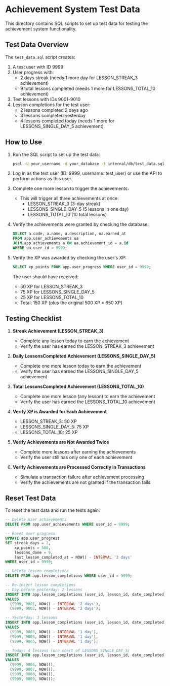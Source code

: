 # Achievement System Test Data

This directory contains SQL scripts to set up test data for testing the achievement system functionality.

## Test Data Overview

The `test_data.sql` script creates:

1. A test user with ID 9999
2. User progress with:
   - 2 days streak (needs 1 more day for LESSON_STREAK_3 achievement)
   - 9 total lessons completed (needs 1 more for LESSONS_TOTAL_10 achievement)
3. Test lessons with IDs 9001-9010
4. Lesson completions for the test user:
   - 2 lessons completed 2 days ago
   - 3 lessons completed yesterday
   - 4 lessons completed today (needs 1 more for LESSONS_SINGLE_DAY_5 achievement)

## How to Use

1. Run the SQL script to set up the test data:
   ```bash
   psql -U your_username -d your_database -f internal/db/test_data.sql
   ```

2. Log in as the test user (ID: 9999, username: test_user) or use the API to perform actions as this user.

3. Complete one more lesson to trigger the achievements:
   - This will trigger all three achievements at once:
     - LESSON_STREAK_3 (3-day streak)
     - LESSONS_SINGLE_DAY_5 (5 lessons in one day)
     - LESSONS_TOTAL_10 (10 total lessons)

4. Verify the achievements were granted by checking the database:
   ```sql
   SELECT a.code, a.name, a.description, ua.earned_at 
   FROM app.user_achievements ua
   JOIN app.achievements a ON ua.achievement_id = a.id
   WHERE ua.user_id = 9999;
   ```

5. Verify the XP was awarded by checking the user's XP:
   ```sql
   SELECT xp_points FROM app.user_progress WHERE user_id = 9999;
   ```
   The user should have received:
   - 50 XP for LESSON_STREAK_3
   - 75 XP for LESSONS_SINGLE_DAY_5
   - 25 XP for LESSONS_TOTAL_10
   - Total: 150 XP (plus the original 500 XP = 650 XP)

## Testing Checklist

1. **Streak Achievement (LESSON_STREAK_3)**
   - Complete any lesson today to earn the achievement
   - Verify the user has earned the LESSON_STREAK_3 achievement

2. **Daily LessonsCompleted Achievement (LESSONS_SINGLE_DAY_5)**
   - Complete one more lesson today to earn the achievement
   - Verify the user has earned the LESSONS_SINGLE_DAY_5 achievement

3. **Total LessonsCompleted Achievement (LESSONS_TOTAL_10)**
   - Complete one more lesson (any lesson) to earn the achievement
   - Verify the user has earned the LESSONS_TOTAL_10 achievement

4. **Verify XP is Awarded for Each Achievement**
   - LESSON_STREAK_3: 50 XP
   - LESSONS_SINGLE_DAY_5: 75 XP
   - LESSONS_TOTAL_10: 25 XP

5. **Verify Achievements are Not Awarded Twice**
   - Complete more lessons after earning the achievements
   - Verify the user still has only one of each achievement

6. **Verify Achievements are Processed Correctly in Transactions**
   - Simulate a transaction failure after achievement processing
   - Verify the achievements are not granted if the transaction fails

## Reset Test Data

To reset the test data and run the tests again:

```sql
-- Delete user achievements
DELETE FROM app.user_achievements WHERE user_id = 9999;

-- Reset user progress
UPDATE app.user_progress 
SET streak_days = 2, 
    xp_points = 500, 
    lessons_done = 9, 
    last_lesson_completed_at = NOW() - INTERVAL '2 days'
WHERE user_id = 9999;

-- Delete lesson completions
DELETE FROM app.lesson_completions WHERE user_id = 9999;

-- Re-insert lesson completions
-- Day before yesterday: 2 lessons
INSERT INTO app.lesson_completions (user_id, lesson_id, date_completed)
VALUES 
  (9999, 9001, NOW() - INTERVAL '2 days'),
  (9999, 9002, NOW() - INTERVAL '2 days');

-- Yesterday: 3 lessons
INSERT INTO app.lesson_completions (user_id, lesson_id, date_completed)
VALUES 
  (9999, 9003, NOW() - INTERVAL '1 day'),
  (9999, 9004, NOW() - INTERVAL '1 day'),
  (9999, 9005, NOW() - INTERVAL '1 day');

-- Today: 4 lessons (one short of LESSONS_SINGLE_DAY_5)
INSERT INTO app.lesson_completions (user_id, lesson_id, date_completed)
VALUES 
  (9999, 9006, NOW()),
  (9999, 9007, NOW()),
  (9999, 9008, NOW()),
  (9999, 9009, NOW());
```